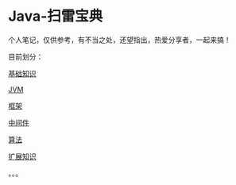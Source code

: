 # Java-扫雷宝典

个人笔记，仅供参考，有不当之处，还望指出，热爱分享者，一起来搞！

目前划分：

[基础知识](基础知识/基础知识总篇.md)

[JVM](JVM/JVM总篇.md)

[框架](框架/框架总篇.md)

[中间件](中间件/中间件总篇.md)

[算法](算法/算法总篇.md)

[扩展知识](扩展知识/扩展知识总篇.md)

。。。

